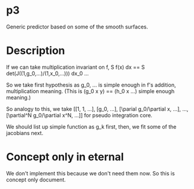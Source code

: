 # p3
Generic predictor based on some of the smooth surfaces.

# Description
If we can take multiplication invariant on f, S f(x) dx == S det(J((1,g\_0,...)/(1,x\_0,...))) dx\_0 ...

So we take first hypothesis as g\_0, ... is simple enough in f's addition, multiplication meaning.
(This is (g\_0 x y\) == (h\_0 x ...) simple enough meaning.)

So analogy to this, we take \[\[1, 1, ...\], \[g\_0, ...\], \[\parial g\_0/\partial x, ...\], ..., \[\partial^N g\_0/\partial x^N, ...\]\] for pseudo integration core.

We should list up simple function as g\_k first, then, we fit some of the jacobians next.

# Concept only in eternal
We don't implement this because we don't need them now.
So this is concept only document.
